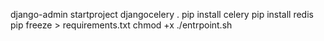 django-admin startproject djangocelery .
pip install celery
pip install redis
pip freeze > requirements.txt
chmod +x ./entrpoint.sh